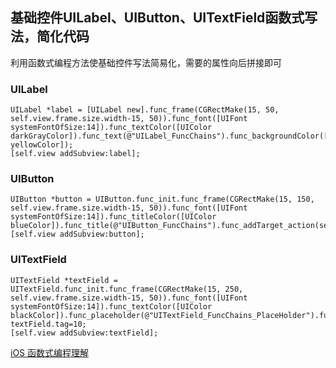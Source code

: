 ## 基础控件UILabel、UIButton、UITextField函数式写法，简化代码
利用函数式编程方法使基础控件写法简易化，需要的属性向后拼接即可


### UILabel
```
UILabel *label = [UILabel new].func_frame(CGRectMake(15, 50, self.view.frame.size.width-15, 50)).func_font([UIFont systemFontOfSize:14]).func_textColor([UIColor darkGrayColor]).func_text(@"UILabel_FuncChains").func_backgroundColor([UIColor yellowColor]);
[self.view addSubview:label];
```

### UIButton
```
UIButton *button = UIButton.func_init.func_frame(CGRectMake(15, 150, self.view.frame.size.width-15, 50)).func_font([UIFont systemFontOfSize:14]).func_titleColor([UIColor blueColor]).func_title(@"UIButton_FuncChains").func_addTarget_action(self,@selector(buttonClick));
[self.view addSubview:button];
```

### UITextField
```
UITextField *textField = UITextField.func_init.func_frame(CGRectMake(15, 250, self.view.frame.size.width-15, 50)).func_font([UIFont systemFontOfSize:14]).func_textColor([UIColor blackColor]).func_placeholder(@"UITextField_FuncChains_PlaceHolder").func_borderStyle(UITextBorderStyleLine).func_clearButtonMode(UITextFieldViewModeWhileEditing).func_addTarget_action_events(self,@selector(textFieldChange),UIControlEventEditingChanged);
textField.tag=10;
[self.view addSubview:textField];
```


[iOS 函数式编程理解](https://www.jianshu.com/p/f1f06c5b50d3)
